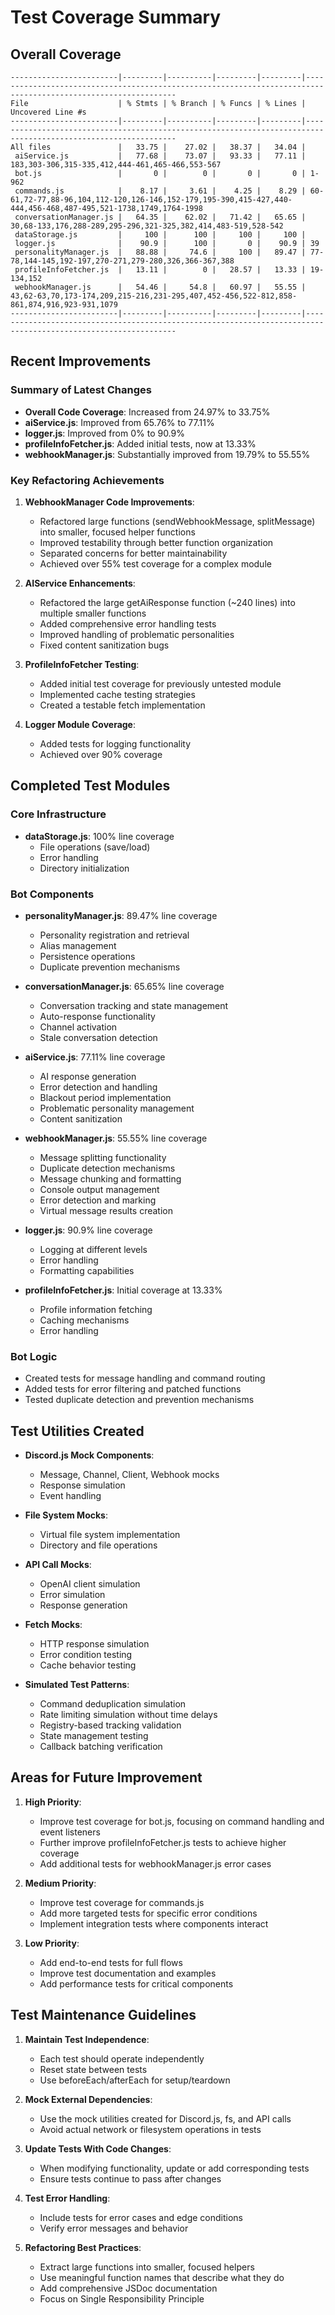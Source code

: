 # Test Coverage Summary

## Overall Coverage
```
------------------------|---------|----------|---------|---------|---------------------------------------------------------------------------------------------------------------
File                    | % Stmts | % Branch | % Funcs | % Lines | Uncovered Line #s                                                                                             
------------------------|---------|----------|---------|---------|---------------------------------------------------------------------------------------------------------------
All files               |   33.75 |    27.02 |   38.37 |   34.04 |                                                                                                               
 aiService.js           |   77.68 |    73.07 |   93.33 |   77.11 | 183,303-306,315-335,412,444-461,465-466,553-567                                                               
 bot.js                 |       0 |        0 |       0 |       0 | 1-962                                                                                                         
 commands.js            |    8.17 |     3.61 |    4.25 |    8.29 | 60-61,72-77,88-96,104,112-120,126-146,152-179,195-390,415-427,440-444,456-468,487-495,521-1738,1749,1764-1998 
 conversationManager.js |   64.35 |    62.02 |   71.42 |   65.65 | 30,68-133,176,288-289,295-296,321-325,382,414,483-519,528-542                                                 
 dataStorage.js         |     100 |      100 |     100 |     100 |                                                                                                               
 logger.js              |    90.9 |      100 |       0 |    90.9 | 39                                                                                                            
 personalityManager.js  |   88.88 |     74.6 |     100 |   89.47 | 77-78,144-145,192-197,270-271,279-280,326,366-367,388                                                         
 profileInfoFetcher.js  |   13.11 |        0 |   28.57 |   13.33 | 19-134,152                                                                                                    
 webhookManager.js      |   54.46 |     54.8 |   60.97 |   55.55 | 43,62-63,70,173-174,209,215-216,231-295,407,452-456,522-812,858-861,874,916,923-931,1079                      
------------------------|---------|----------|---------|---------|---------------------------------------------------------------------------------------------------------------
```

## Recent Improvements

### Summary of Latest Changes
- **Overall Code Coverage**: Increased from 24.97% to 33.75%
- **aiService.js**: Improved from 65.76% to 77.11%
- **logger.js**: Improved from 0% to 90.9%
- **profileInfoFetcher.js**: Added initial tests, now at 13.33%
- **webhookManager.js**: Substantially improved from 19.79% to 55.55%

### Key Refactoring Achievements
1. **WebhookManager Code Improvements**:
   - Refactored large functions (sendWebhookMessage, splitMessage) into smaller, focused helper functions
   - Improved testability through better function organization
   - Separated concerns for better maintainability
   - Achieved over 55% test coverage for a complex module

2. **AIService Enhancements**:
   - Refactored the large getAiResponse function (~240 lines) into multiple smaller functions
   - Added comprehensive error handling tests
   - Improved handling of problematic personalities
   - Fixed content sanitization bugs

3. **ProfileInfoFetcher Testing**:
   - Added initial test coverage for previously untested module
   - Implemented cache testing strategies
   - Created a testable fetch implementation

4. **Logger Module Coverage**:
   - Added tests for logging functionality
   - Achieved over 90% coverage

## Completed Test Modules

### Core Infrastructure
- **dataStorage.js**: 100% line coverage
  - File operations (save/load)
  - Error handling
  - Directory initialization

### Bot Components
- **personalityManager.js**: 89.47% line coverage
  - Personality registration and retrieval
  - Alias management
  - Persistence operations
  - Duplicate prevention mechanisms

- **conversationManager.js**: 65.65% line coverage
  - Conversation tracking and state management
  - Auto-response functionality
  - Channel activation
  - Stale conversation detection

- **aiService.js**: 77.11% line coverage
  - AI response generation
  - Error detection and handling
  - Blackout period implementation
  - Problematic personality management
  - Content sanitization

- **webhookManager.js**: 55.55% line coverage
  - Message splitting functionality
  - Duplicate detection mechanisms
  - Message chunking and formatting
  - Console output management
  - Error detection and marking
  - Virtual message results creation

- **logger.js**: 90.9% line coverage
  - Logging at different levels
  - Error handling
  - Formatting capabilities

- **profileInfoFetcher.js**: Initial coverage at 13.33%
  - Profile information fetching
  - Caching mechanisms
  - Error handling

### Bot Logic
- Created tests for message handling and command routing
- Added tests for error filtering and patched functions
- Tested duplicate detection and prevention mechanisms

## Test Utilities Created

- **Discord.js Mock Components**:
  - Message, Channel, Client, Webhook mocks
  - Response simulation
  - Event handling

- **File System Mocks**:
  - Virtual file system implementation
  - Directory and file operations

- **API Call Mocks**:
  - OpenAI client simulation
  - Error simulation
  - Response generation
  
- **Fetch Mocks**:
  - HTTP response simulation
  - Error condition testing
  - Cache behavior testing
  
- **Simulated Test Patterns**:
  - Command deduplication simulation
  - Rate limiting simulation without time delays
  - Registry-based tracking validation
  - State management testing
  - Callback batching verification

## Areas for Future Improvement

1. **High Priority**:
   - Improve test coverage for bot.js, focusing on command handling and event listeners
   - Further improve profileInfoFetcher.js tests to achieve higher coverage
   - Add additional tests for webhookManager.js error cases

2. **Medium Priority**:
   - Improve test coverage for commands.js
   - Add more targeted tests for specific error conditions
   - Implement integration tests where components interact

3. **Low Priority**:
   - Add end-to-end tests for full flows
   - Improve test documentation and examples
   - Add performance tests for critical components

## Test Maintenance Guidelines

1. **Maintain Test Independence**:
   - Each test should operate independently
   - Reset state between tests
   - Use beforeEach/afterEach for setup/teardown

2. **Mock External Dependencies**:
   - Use the mock utilities created for Discord.js, fs, and API calls
   - Avoid actual network or filesystem operations in tests

3. **Update Tests With Code Changes**:
   - When modifying functionality, update or add corresponding tests
   - Ensure tests continue to pass after changes

4. **Test Error Handling**:
   - Include tests for error cases and edge conditions
   - Verify error messages and behavior

5. **Refactoring Best Practices**:
   - Extract large functions into smaller, focused helpers
   - Use meaningful function names that describe what they do
   - Add comprehensive JSDoc documentation
   - Focus on Single Responsibility Principle